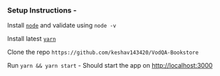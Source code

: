 ### Setup Instructions -

Install [`node`](https://nodejs.dev/how-to-install-nodejs) and validate using `node -v`

Install latest [`yarn`](https://yarnpkg.com/lang/en/docs/install) 

Clone the repo `https://github.com/keshav143420/VodQA-Bookstore`  

Run `yarn && yarn start` - Should start the app on [http://localhost:3000](http://localhost:3000)